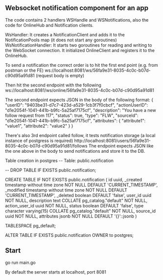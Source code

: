 ## Websocket notification component for an app 
The code contains 2 handlers WSHandle and WSNotifications, also the code for OnlineHub and Notification clients. 

WsHandler:  It creates a NotificationClient and adds it to the NotificationPools map (it does not start any goroutines)
WsNotificationHandler:  It starts two goroutines for reading and writing to the WebSocket connection. It initialized OnlineClient and registers it to the OnlineHub.  

To send a notification the correct order is to hit the first end point (e.g. from postman or the FE)
ws://localhost:8081/ws/56fa9e31-8035-4c0c-b07d-c90d95a91d81 (request body is empty)

Then hit the second endpoint with the following 
ws://localhost:8081/ws/online/56fa9e31-8035-4c0c-b07d-c90d95a91d81

The second endpoint expects JSON in the body of the following format: 
{
  "userID": "9403be31-d7c7-423d-a529-1cb3f7f0cbcf",
  "actionUserID": "d1e2054f-1041-441b-b9fc-5a25af7175cf",
  "description": "You have a new follow request from 117",
  "status": true,
  "type": "FLW",
  "sourceId": "d1e2054f-1041-441b-b9fc-5a25af7175cf",
  "attributes": {
    "attribute1": "value1",
    "attribute2": "value2"
  }
}

There's also 3rd endpoint called follow, it tests notification storage (a local instance of postgress is required) 
http://localhost:8081/users/56fa9e31-8035-4c0c-b07d-c90d95a91d81/follows
The endpoint expects JSON like the one above in the body to send notifications and store it to the DB. 

Table creation in postgres
-- Table: public.notification

-- DROP TABLE IF EXISTS public.notification;

CREATE TABLE IF NOT EXISTS public.notification
(
    id uuid,
    _created timestamp without time zone NOT NULL DEFAULT 'CURRENT_TIMESTAMP',
    _modified timestamp without time zone NOT NULL DEFAULT 'CURRENT_TIMESTAMP',
    _deleted boolean DEFAULT 'false',
    user_id uuid NOT NULL,
    description text COLLATE pg_catalog."default" NOT NULL,
    action_user_id uuid NOT NULL,
    status boolean DEFAULT 'false',
    type character varying(15) COLLATE pg_catalog."default" NOT NULL,
    source_id uuid NOT NULL,
    attributes jsonb NOT NULL DEFAULT '{}'::jsonb
)

TABLESPACE pg_default;

ALTER TABLE IF EXISTS public.notification
    OWNER to postgres;

## Start
go run main.go

By default the server starts at localhost, port 8081



